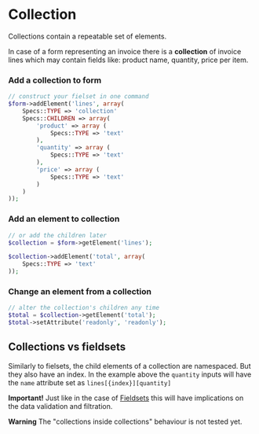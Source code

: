 # Collection

Collections contain a repeatable set of elements.

In case of a form representing an invoice there is a __collection__ of invoice lines which may contain fields like: product name, quantity, price per item.

### Add a collection to form

```php
// construct your fielset in one command
$form->addElement('lines', array(
	Specs::TYPE => 'collection'
	Specs::CHILDREN => array(
		'product' => array (
			Specs::TYPE => 'text'
		),
		'quantity' => array (
			Specs::TYPE => 'text'
		),
		'price' => array (
			Specs::TYPE => 'text'
		)
	)
));
```

### Add an element to collection

```php
// or add the children later
$collection = $form->getElement('lines');

$collection->addElement('total', array(
	Specs::TYPE => 'text'
));
```

### Change an element from a collection

```php
// alter the collection's children any time
$total = $collection->getElement('total');
$total->setAttribute('readonly', 'readonly');
```

## Collections vs fieldsets

Similarly to fielsets, the child elements of a collection are namespaced. But they also have an index. In the example above the `quantity` inputs will have the `name` attribute set as `lines[{index}][quantity]`

**Important!** Just like in the case of [Fieldsets](Fieldset.md) this will have implications on the data validation and filtration.

**Warning** The "collections inside collections" behaviour is not tested yet.

